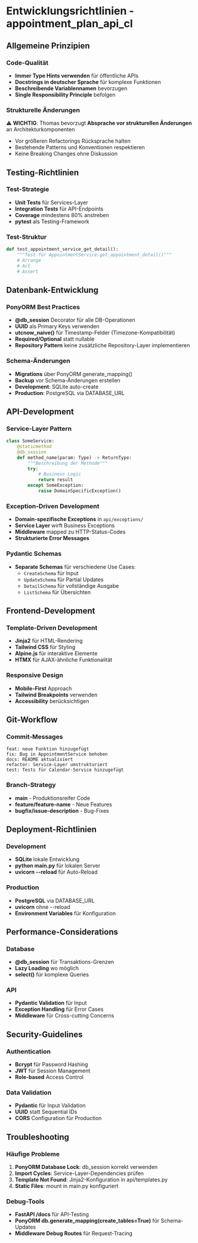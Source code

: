 # Entwicklungsrichtlinien - appointment_plan_api_cl

## Allgemeine Prinzipien

### Code-Qualität
- **Immer Type Hints verwenden** für öffentliche APIs
- **Docstrings in deutscher Sprache** für komplexe Funktionen
- **Beschreibende Variablennamen** bevorzugen
- **Single Responsibility Principle** befolgen

### Strukturelle Änderungen
⚠️ **WICHTIG**: Thomas bevorzugt **Absprache vor strukturellen Änderungen** an Architekturkomponenten
- Vor größeren Refactorings Rücksprache halten
- Bestehende Patterns und Konventionen respektieren
- Keine Breaking Changes ohne Diskussion

## Testing-Richtlinien

### Test-Strategie
- **Unit Tests** für Services-Layer
- **Integration Tests** für API-Endpoints
- **Coverage** mindestens 80% anstreben
- **pytest** als Testing-Framework

### Test-Struktur
```python
def test_appointment_service_get_detail():
    """Test für AppointmentService.get_appointment_detail()"""
    # Arrange
    # Act
    # Assert
```

## Datenbank-Entwicklung

### PonyORM Best Practices
- **@db_session** Decorator für alle DB-Operationen
- **UUID** als Primary Keys verwenden
- **utcnow_naive()** für Timestamp-Felder (Timezone-Kompatibilität)
- **Required/Optional** statt nullable
- **Repository Pattern** keine zusätzliche Repository-Layer implementieren

### Schema-Änderungen
- **Migrations** über PonyORM generate_mapping()
- **Backup** vor Schema-Änderungen erstellen
- **Development**: SQLite auto-create
- **Production**: PostgreSQL via DATABASE_URL

## API-Development

### Service-Layer Pattern
```python
class SomeService:
    @staticmethod
    @db_session
    def method_name(param: Type) -> ReturnType:
        """Beschreibung der Methode"""
        try:
            # Business Logic
            return result
        except SomeException:
            raise DomainSpecificException()
```

### Exception-Driven Development
- **Domain-spezifische Exceptions** in `api/exceptions/`
- **Service Layer** wirft Business Exceptions
- **Middleware** mapped zu HTTP-Status-Codes
- **Strukturierte Error Messages**

### Pydantic Schemas
- **Separate Schemas** für verschiedene Use Cases:
  - `CreateSchema` für Input
  - `UpdateSchema` für Partial Updates
  - `DetailSchema` für vollständige Ausgabe
  - `ListSchema` für Übersichten

## Frontend-Development

### Template-Driven Development
- **Jinja2** für HTML-Rendering
- **Tailwind CSS** für Styling
- **Alpine.js** für interaktive Elemente
- **HTMX** für AJAX-ähnliche Funktionalität

### Responsive Design
- **Mobile-First** Approach
- **Tailwind Breakpoints** verwenden
- **Accessibility** berücksichtigen

## Git-Workflow

### Commit-Messages
```
feat: neue Funktion hinzugefügt
fix: Bug in AppointmentService behoben
docs: README aktualisiert
refactor: Service-Layer umstrukturiert
test: Tests für Calendar-Service hinzugefügt
```

### Branch-Strategy
- **main** - Produktionsreifer Code
- **feature/feature-name** - Neue Features
- **bugfix/issue-description** - Bug-Fixes

## Deployment-Richtlinien

### Development
- **SQLite** lokale Entwicklung
- **python main.py** für lokalen Server
- **uvicorn --reload** für Auto-Reload

### Production
- **PostgreSQL** via DATABASE_URL
- **uvicorn** ohne --reload
- **Environment Variables** für Konfiguration

## Performance-Considerations

### Database
- **@db_session** für Transaktions-Grenzen
- **Lazy Loading** wo möglich
- **select()** für komplexe Queries

### API
- **Pydantic Validation** für Input
- **Exception Handling** für Error Cases
- **Middleware** für Cross-cutting Concerns

## Security-Guidelines

### Authentication
- **Bcrypt** für Password Hashing
- **JWT** für Session Management
- **Role-based** Access Control

### Data Validation
- **Pydantic** für Input Validation
- **UUID** statt Sequential IDs
- **CORS** Configuration für Production

## Troubleshooting

### Häufige Probleme
1. **PonyORM Database Lock**: db_session korrekt verwenden
2. **Import Cycles**: Service-Layer-Dependencies prüfen
3. **Template Not Found**: Jinja2-Konfiguration in api/templates.py
4. **Static Files**: mount in main.py konfiguriert

### Debug-Tools
- **FastAPI /docs** für API-Testing
- **PonyORM db.generate_mapping(create_tables=True)** für Schema-Updates
- **Middleware Debug Routes** für Request-Tracing
